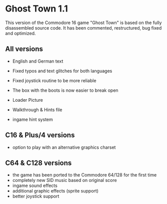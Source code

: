 
# Ghost Town 1.1

This version of the Commodore 16 game "Ghost Town" is based on the fully disassembled source code. It has been commented, restructured, bug fixed and optimized.


## All versions

* English and German text
* Fixed typos and text glitches for both languages
* Fixed joystick routine to be more reliable
* The box with the boots is now easier to break open

* Loader Picture
* Walkthrough & Hints file
* ingame hint system


## C16 & Plus/4 versions

* option to play with an alternative graphics charset


## C64 & C128 versions

* the game has been ported to the Commodore 64/128 for the first time
* completely new SID music based on original score
* ingame sound effects
* additional graphic effects (sprite support)
* better joystick support

